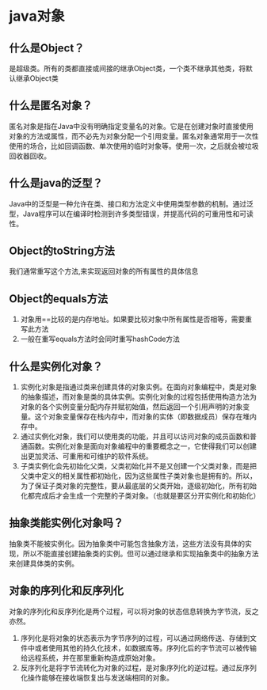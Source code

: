 # java对象


## 什么是Object？
是超级类。所有的类都直接或间接的继承Object类，一个类不继承其他类，将默认继承Object类

## 什么是匿名对象？
匿名对象是指在Java中没有明确指定变量名的对象。它是在创建对象时直接使用对象的方法或属性，而不必先为对象分配一个引用变量。匿名对象通常用于一次性使用的场合，比如回调函数、单次使用的临时对象等。使用一次，之后就会被垃圾回收器回收。

## 什么是java的泛型？
Java中的泛型是一种允许在类、接口和方法定义中使用类型参数的机制。通过泛型，Java程序可以在编译时检测到许多类型错误，并提高代码的可重用性和可读性。

## Object的toString方法
我们通常重写这个方法,来实现返回对象的所有属性的具体信息

## Object的equals方法
1. 对象用==比较的是内存地址。如果要比较对象中所有属性是否相等，需要重写此方法
2. 一般在重写equals方法时会同时重写hashCode方法

## 什么是实例化对象？

1. 实例化对象是指通过类来创建具体的对象实例。在面向对象编程中，类是对象的抽象描述，而对象是类的具体实例。实例化对象的过程包括使用构造方法为对象的各个实例变量分配内存并赋初始值，然后返回一个引用声明的对象变量。这个对象变量保存在栈内存中，而对象的实体（即数据成员）保存在堆内存中。
2. 通过实例化对象，我们可以使用类的功能，并且可以访问对象的成员函数和普通函数。实例化对象是面向对象编程中的重要概念之一，它使得我们可以创建出更加灵活、可重用和可维护的软件系统。
3. 子类实例化会先初始化父类，父类初始化并不是又创建一个父类对象，而是把父类中定义的相关属性都初始化，因为这些属性子类对象也是拥有的。所以，为了保证子类对象的完整性，要从最底层的父类开始，逐级初始化，所有初始化都完成后才会生成一个完整的子类对象。（也就是要区分开实例化和初始化）

## 抽象类能实例化对象吗？

抽象类不能被实例化。因为抽象类中可能包含抽象方法，这些方法没有具体的实现，所以不能直接创建抽象类的实例。但可以通过继承和实现抽象类中的抽象方法来创建具体类的实例。

## 对象的序列化和反序列化

对象的序列化和反序列化是两个过程，可以将对象的状态信息转换为字节流，反之亦然。

1. 序列化是将对象的状态表示为字节序列的过程，可以通过网络传送、存储到文件中或者使用其他的持久化技术，如数据库等。序列化后的字节流可以被传输给远程系统，并在那里重新构造成原始对象。
2. 反序列化是将字节流转化为对象的过程，是对象序列化的逆过程。通过反序列化操作能够在接收端恢复出与发送端相同的对象。
